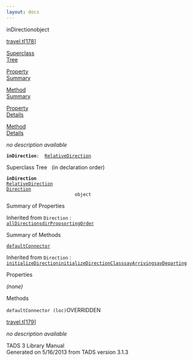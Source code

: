 ```yaml
---
layout: docs
---
```

<span class="title">inDirection</span><span class="type">object</span>

[travel.t](../file/travel.t.html)\[[178](../source/travel.t.html#178)\]

[Superclass  
Tree](#_SuperClassTree_)

[Property  
Summary](#_PropSummary_)

[Method  
Summary](#_MethodSummary_)

[Property  
Details](#_Properties_)

[Method  
Details](#_Methods_)

<div class="fdesc">

*no description available*

**`inDirection`**` :   `[`RelativeDirection`](../object/RelativeDirection.html)

</div>

<span id="_SuperClassTree_"></span>

<div class="mjhd">

<span class="hdln">Superclass Tree</span>   (in declaration order)

</div>

**`inDirection`**  
[`RelativeDirection`](../object/RelativeDirection.html)  
[`Direction`](../object/Direction.html)  
`                         object`  
<span id="_PropSummary_"></span>

<div class="mjhd">

<span class="hdln">Summary of Properties</span>  

</div>





Inherited from `Direction` :  
[`allDirections`](../object/Direction.html#allDirections)[`dirProp`](../object/Direction.html#dirProp)[`sortingOrder`](../object/Direction.html#sortingOrder)

<span id="_MethodSummary_"></span>

<div class="mjhd">

<span class="hdln">Summary of Methods</span>  

</div>

[`defaultConnector`](#defaultConnector)



Inherited from `Direction` :  
[`initializeDirection`](../object/Direction.html#initializeDirection)[`initializeDirectionClass`](../object/Direction.html#initializeDirectionClass)[`sayArriving`](../object/Direction.html#sayArriving)[`sayDeparting`](../object/Direction.html#sayDeparting)

<span id="_Properties_"></span>

<div class="mjhd">

<span class="hdln">Properties</span>  

</div>

*(none)* <span id="_Methods_"></span>

<div class="mjhd">

<span class="hdln">Methods</span>  

</div>

<span id="defaultConnector"></span>

`defaultConnector (loc)`<span class="rem">OVERRIDDEN</span>

[travel.t](../file/travel.t.html)\[[179](../source/travel.t.html#179)\]

<div class="desc">

*no description available*

</div>

<div class="ftr">

TADS 3 Library Manual  
Generated on 5/16/2013 from TADS version 3.1.3

</div>
